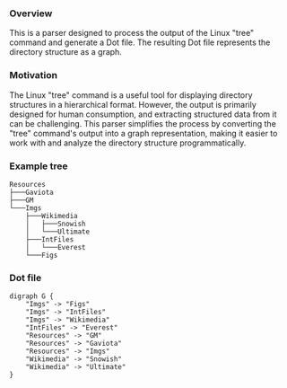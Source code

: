 ### Overview
This is a parser designed to process the output of the Linux "tree" command and generate a Dot file. The resulting Dot file represents the directory structure as a graph.

### Motivation
The Linux "tree" command is a useful tool for displaying directory structures in a hierarchical format. However, the output is primarily designed for human consumption, and extracting structured data from it can be challenging. This parser simplifies the process by converting the "tree" command's output into a graph representation, making it easier to work with and analyze the directory structure programmatically.

### Example tree

```
Resources
├───Gaviota
├───GM
└───Imgs
    ├───Wikimedia
    │   ├───Snowish
    │   └───Ultimate
    ├───IntFiles
    │   └───Everest
    └───Figs
```

### Dot file

```
digraph G {
    "Imgs" -> "Figs"
    "Imgs" -> "IntFiles"
    "Imgs" -> "Wikimedia"
    "IntFiles" -> "Everest"
    "Resources" -> "GM"
    "Resources" -> "Gaviota"
    "Resources" -> "Imgs"
    "Wikimedia" -> "Snowish"
    "Wikimedia" -> "Ultimate"
}
```
